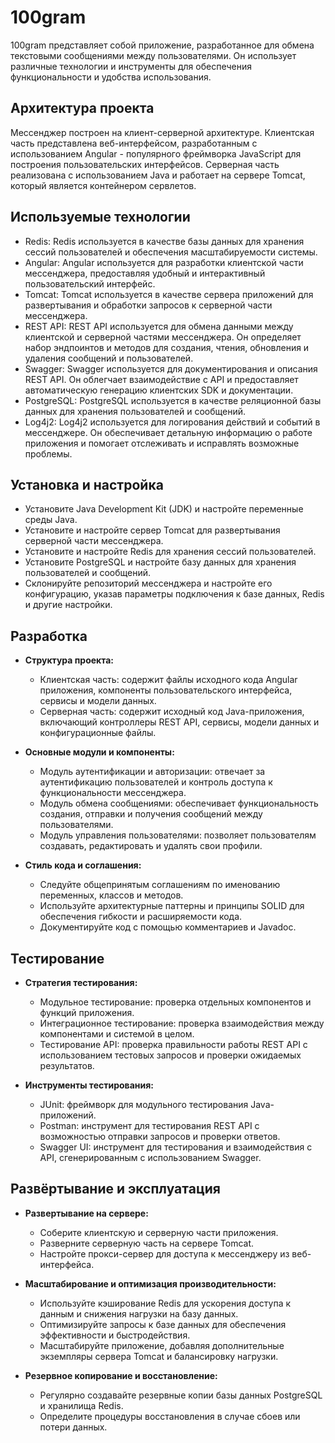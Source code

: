# 100gram

100gram представляет собой приложение, разработанное для обмена текстовыми сообщениями между пользователями. Он использует различные технологии и инструменты для обеспечения функциональности и удобства использования.

## Архитектура проекта

Мессенджер построен на клиент-серверной архитектуре. Клиентская часть представлена веб-интерфейсом, разработанным с использованием Angular - популярного фреймворка JavaScript для построения пользовательских интерфейсов. Серверная часть реализована с использованием Java и работает на сервере Tomcat, который является контейнером сервлетов.

## Используемые технологии

- Redis: Redis используется в качестве базы данных для хранения сессий пользователей и обеспечения масштабируемости системы.
- Angular: Angular используется для разработки клиентской части мессенджера, предоставляя удобный и интерактивный пользовательский интерфейс.
- Tomcat: Tomcat используется в качестве сервера приложений для развертывания и обработки запросов к серверной части мессенджера.
- REST API: REST API используется для обмена данными между клиентской и серверной частями мессенджера. Он определяет набор эндпоинтов и методов для создания, чтения, обновления и удаления сообщений и пользователей.
- Swagger: Swagger используется для документирования и описания REST API. Он облегчает взаимодействие с API и предоставляет автоматическую генерацию клиентских SDK и документации.
- PostgreSQL: PostgreSQL используется в качестве реляционной базы данных для хранения пользователей и сообщений.
- Log4j2: Log4j2 используется для логирования действий и событий в мессенджере. Он обеспечивает детальную информацию о работе приложения и помогает отслеживать и исправлять возможные проблемы.

## Установка и настройка

- Установите Java Development Kit (JDK) и настройте переменные среды Java.
- Установите и настройте сервер Tomcat для развертывания серверной части мессенджера.
- Установите и настройте Redis для хранения сессий пользователей.
- Установите PostgreSQL и настройте базу данных для хранения пользователей и сообщений.
- Склонируйте репозиторий мессенджера и настройте его конфигурацию, указав параметры подключения к базе данных, Redis и другие настройки.

## Разработка

- **Структура проекта:**
  - Клиентская часть: содержит файлы исходного кода Angular приложения, компоненты пользовательского интерфейса, сервисы и модели данных.
  - Серверная часть: содержит исходный код Java-приложения, включающий контроллеры REST API, сервисы, модели данных и конфигурационные файлы.

- **Основные модули и компоненты:**
  - Модуль аутентификации и авторизации: отвечает за аутентификацию пользователей и контроль доступа к функциональности мессенджера.
  - Модуль обмена сообщениями: обеспечивает функциональность создания, отправки и получения сообщений между пользователями.
  - Модуль управления пользователями: позволяет пользователям создавать, редактировать и удалять свои профили.

- **Стиль кода и соглашения:**
  - Следуйте общепринятым соглашениям по именованию переменных, классов и методов.
  - Используйте архитектурные паттерны и принципы SOLID для обеспечения гибкости и расширяемости кода.
  - Документируйте код с помощью комментариев и Javadoc.

## Тестирование

- **Стратегия тестирования:**
  - Модульное тестирование: проверка отдельных компонентов и функций приложения.
  - Интеграционное тестирование: проверка взаимодействия между компонентами и системой в целом.
  - Тестирование API: проверка правильности работы REST API с использованием тестовых запросов и проверки ожидаемых результатов.

- **Инструменты тестирования:**
  - JUnit: фреймворк для модульного тестирования Java-приложений.
  - Postman: инструмент для тестирования REST API с возможностью отправки запросов и проверки ответов.
  - Swagger UI: инструмент для тестирования и взаимодействия с API, сгенерированным с использованием Swagger.

## Развёртывание и эксплуатация

- **Развертывание на сервере:**
  - Соберите клиентскую и серверную части приложения.
  - Разверните серверную часть на сервере Tomcat.
  - Настройте прокси-сервер для доступа к мессенджеру из веб-интерфейса.

- **Масштабирование и оптимизация производительности:**
  - Используйте кэширование Redis для ускорения доступа к данным и снижения нагрузки на базу данных.
  - Оптимизируйте запросы к базе данных для обеспечения эффективности и быстродействия.
  - Масштабируйте приложение, добавляя дополнительные экземпляры сервера Tomcat и балансировку нагрузки.

- **Резервное копирование и восстановление:**
  - Регулярно создавайте резервные копии базы данных PostgreSQL и хранилища Redis.
  - Определите процедуры восстановления в случае сбоев или потери данных.
